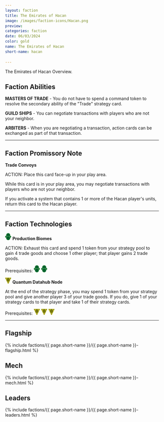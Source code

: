 ```yaml
---
layout: faction
title: The Emirates of Hacan
image: /images/faction-icons/Hacan.png
preview: 
categories: faction
date: 06/03/2024
color: gold
name: The Emirates of Hacan
short-name: hacan

---
```


The Emirates of Hacan Overview.

## Faction Abilities
**MASTERS OF TRADE** - You do not have to spend a command token to resolve the secondary ability of the "Trade" strategy card.

**GUILD SHIPS** - You can negotiate transactions with players who are not your neighbor.

**ARBITERS** - When you are negotiating a transaction, action cards can be exchanged as part of that transaction.

___

## Faction Promissory Note
**Trade Convoys** 

ACTION: Place this card face-up in your play area.

While this card is in your play area, you may negotiate transactions with players who are not your neighbor.

If you activate a system that contains 1 or more of the Hacan player's units, return this card to the Hacan player.

___

## Faction Technologies
![](/images/tech-icon/tech_biotic.png) **Production Biomes**

ACTION: Exhaust this card and spend 1 token from your strategy pool to gain 4 trade goods and choose 1 other player; that player gains 2 trade goods.

Prerequisites: ![](/images/tech-icon/tech_biotic.png) ![](/images/tech-icon/tech_biotic.png)



![](/images/tech-icon/cybernetic.png) **Quantum Datahub Node**

At the end of the strategy phase, you may spend 1 token from your strategy pool and give another player 3 of your trade goods.  If you do, give 1 of your strategy cards to that player and take 1 of their strategy cards.

Prerequisites: ![](/images/tech-icon/cybernetic.png) ![](/images/tech-icon/cybernetic.png) ![](/images/tech-icon/cybernetic.png)

___

## Flagship

 {% include factions/{{ page.short-name }}/{{ page.short-name }}-flagship.html %}

## Mech

 {% include factions/{{ page.short-name }}/{{ page.short-name }}-mech.html %}

## Leaders

 {% include factions/{{ page.short-name }}/{{ page.short-name }}-leaders.html %}